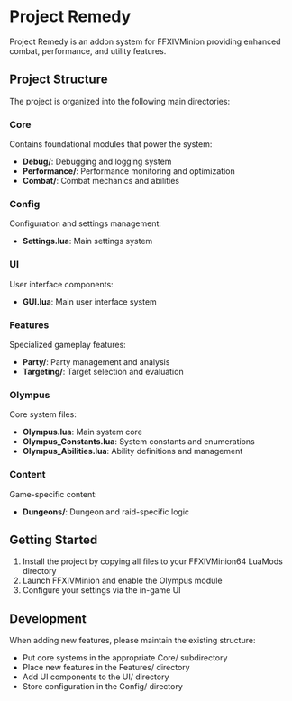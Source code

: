 # Project Remedy

Project Remedy is an addon system for FFXIVMinion providing enhanced combat, performance, and utility features.

## Project Structure

The project is organized into the following main directories:

### Core
Contains foundational modules that power the system:
- **Debug/**: Debugging and logging system
- **Performance/**: Performance monitoring and optimization
- **Combat/**: Combat mechanics and abilities

### Config
Configuration and settings management:
- **Settings.lua**: Main settings system

### UI
User interface components:
- **GUI.lua**: Main user interface system

### Features
Specialized gameplay features:
- **Party/**: Party management and analysis
- **Targeting/**: Target selection and evaluation

### Olympus
Core system files:
- **Olympus.lua**: Main system core
- **Olympus_Constants.lua**: System constants and enumerations
- **Olympus_Abilities.lua**: Ability definitions and management

### Content
Game-specific content:
- **Dungeons/**: Dungeon and raid-specific logic

## Getting Started

1. Install the project by copying all files to your FFXIVMinion64 LuaMods directory
2. Launch FFXIVMinion and enable the Olympus module
3. Configure your settings via the in-game UI

## Development

When adding new features, please maintain the existing structure:
- Put core systems in the appropriate Core/ subdirectory
- Place new features in the Features/ directory
- Add UI components to the UI/ directory
- Store configuration in the Config/ directory 